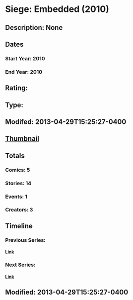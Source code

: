 # Siege: Embedded (2010)
## Description: None
## Dates
### Start Year: 2010
### End Year: 2010
## Rating: 
## Type: 
## Modifed: 2013-04-29T15:25:27-0400
## [Thumbnail](http://i.annihil.us/u/prod/marvel/i/mg/c/10/517ec8ca50dc3.jpg)
## Totals
### Comics: 5
### Stories: 14
### Events: 1
### Creators: 3
## Timeline
### Previous Series: 
#### [Link]()
### Next Series: 
#### [Link]()
## Modified: 2013-04-29T15:25:27-0400